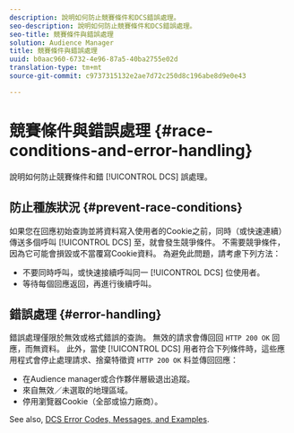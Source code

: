 ```yaml
---
description: 說明如何防止競賽條件和DCS錯誤處理。
seo-description: 說明如何防止競賽條件和DCS錯誤處理。
seo-title: 競賽條件與錯誤處理
solution: Audience Manager
title: 競賽條件與錯誤處理
uuid: b0aac960-6732-4e96-87a5-40ba2755e02d
translation-type: tm+mt
source-git-commit: c9737315132e2ae7d72c250d8c196abe8d9e0e43

---
```



# 競賽條件與錯誤處理 {#race-conditions-and-error-handling}

說明如何防止競賽條件和錯 [!UICONTROL DCS] 誤處理。

## 防止種族狀況 {#prevent-race-conditions}

如果您在回應初始查詢並將資料寫入使用者的Cookie之前，同時（或快速連續）傳送多個呼叫 [!UICONTROL DCS] 至，就會發生競爭條件。 不需要競爭條件，因為它可能會損毀或不當覆寫Cookie資料。 為避免此問題，請考慮下列方法：

* 不要同時呼叫，或快速接續呼叫同一 [!UICONTROL DCS] 位使用者。
* 等待每個回應返回，再進行後續呼叫。

## 錯誤處理 {#error-handling}

錯誤處理僅限於無效或格式錯誤的查詢。 無效的請求會傳回回 `HTTP 200 OK` 回應，而無資料。 此外，當使 [!UICONTROL DCS] 用者符合下列條件時，這些應用程式會停止處理請求、捨棄特徵資 `HTTP 200 OK` 料並傳回回應：

* 在Audience manager或合作夥伴層級退出追蹤。
* 來自無效／未選取的地理區域。
* 停用瀏覽器Cookie（全部或協力廠商）。

See also, [DCS Error Codes, Messages, and Examples](../../../api/dcs-intro/dcs-api-reference/dcs-error-codes.md).
